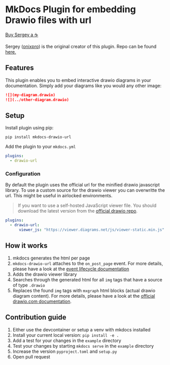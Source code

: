 # MkDocs Plugin for embedding Drawio files with url

[Buy Sergey a ☕](https://www.buymeacoffee.com/SergeyLukin) 

Sergey ([onixpro](https://github.com/onixpro)) is the original creator of this plugin. Repo can be found [here.](https://github.com/onixpro/mkdocs-drawio-file)

## Features
This plugin enables you to embed interactive drawio diagrams in your documentation. Simply add your diagrams like you would any other image:

```markdown
![](my-diagram.drawio)
![](../other-diagram.drawio)
```

## Setup

Install plugin using pip:

```
pip install mkdocs-drawio-url
```

Add the plugin to your `mkdocs.yml`

```yaml
plugins:
  - drawio-url
```

### Configuration

By default the plugin uses the official url for the minified drawio javascript library. To use a custom source for the drawio viewer you can overwritte the url. This might be useful in airlocked environments.

> If you want to use a self-hosted JavaScript viewer file. You should download the latest version from the [official drawio repo](https://github.com/jgraph/drawio/blob/dev/src/main/webapp/js/viewer-static.min.js).

```yaml
plugins:
  - drawio-url:
      viewer_js: "https://viewer.diagrams.net/js/viewer-static.min.js"
```

## How it works

1. mkdocs generates the html per page
2. `mkdocs-drawio-url` attaches to the `on_post_page` event. For more details, please have a look at the [event lifecycle documentation](https://www.mkdocs.org/dev-guide/plugins/#events)
3. Adds the drawio viewer library
4. Searches through the generated html for all `img` tags that have a source of type `.drawio`
5. Replaces the found `img` tags with `mxgraph` html blocks (actual drawio diagram content). For more details, please have a look at the [official drawio.com documentation](https://www.drawio.com/doc/faq/embed-html).


## Contribution guide

1. Either use the devcontainer or setup a venv with mkdocs installed
2. Install your current local version: `pip install -e .`
3. Add a test for your changes in the `example` directory
4. Test your changes by starting `mkdocs serve` in the `example` directory
5. Increase the version `pyproject.toml` and `setup.py`
6. Open pull request
